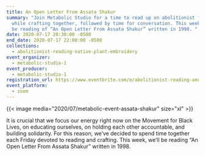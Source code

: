 ```yaml
---
title: An Open Letter From Assata Shakur
summary: "Join Metabolic Studio for a time to read up on abolitionist futures
  while crafting together, followed by time for conversation. This week, we'll
  be reading of “An Open Letter From Assata Shakur” written in 1998. "
date: 2020-07-17 20:30:00 -0500
end_date: 2020-07-17 22:00:00 -0500
collections:
  - abolitionist-reading-native-plant-embroidery
event_organizer:
  - metabolic-studio-1
event_producer:
  - metabolic-studio-1
registration_url: https://www.eventbrite.com/e/abolitionist-reading-and-native-plant-embroidery-zoom-71720-tickets-112903978840
event_platform:
  - zoom
---
```

{{< image media="2020/07/metabolic-event-assata-shakur" size="xl" >}}

It is crucial that we focus our energy right now on the Movement for Black Lives, on educating ourselves, on holding each other accountable, and building solidarity. For this reason, we’ve decided to spend time together each Friday devoted to reading and crafting. This week, we’ll be reading “An Open Letter From Assata Shakur” written in 1998.